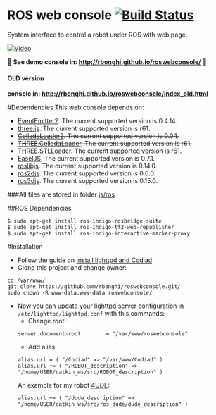 ROS web console [![Build Status](https://travis-ci.org/rbonghi/roswebconsole.svg)](https://travis-ci.org/rbonghi/roswebconsole)
=======
System interface to control a robot under ROS with web page.

[![Video](https://i.ytimg.com/vi/fhCHS7ibFrw/mqdefault.jpg)](https://www.youtube.com/watch?v=fhCHS7ibFrw)

:loudspeaker: **See demo console in: http://rbonghi.github.io/roswebconsole/** :loudspeaker:
#### OLD version
**console in: http://rbonghi.github.io/roswebconsole/index_old.html**

#Dependencies
This web console depends on:
- [EventEmitter2](https://github.com/hij1nx/EventEmitter2). The current supported version is 0.4.14.
- [three.js](https://github.com/mrdoob/three.js/). The current supported version is r61.
- ~~[ColladaLoader2](https://github.com/crobi/ColladaAnimationCompress). The current supported version is 0.0.1.~~
- ~~[THREE.ColladaLoader](https://github.com/mrdoob/three.js/blob/master/examples/js/loaders/ColladaLoader.js). The current supported version is r61.~~
- [THREE.STLLoader](https://github.com/mrdoob/three.js/blob/master/examples/js/loaders/STLLoader.js). The current supported version is r61.
- [EaselJS](https://github.com/CreateJS/EaselJS/). The current supported version is 0.7.1.
- [roslibjs](https://github.com/RobotWebTools/roslibjs). The current supported version is 0.14.0.
- [ros2djs](https://github.com/RobotWebTools/ros2djs). The current supported version is 0.6.0.
- [ros3djs](https://github.com/RobotWebTools/ros3djs). The current supported version is 0.15.0.

###All files are stored in folder [js/ros](https://github.com/rbonghi/roswebconsole/tree/master/js/ros)

##ROS Dependencies
```
$ sudo apt-get install ros-indigo-rosbridge-suite
$ sudo apt-get install ros-indigo-tf2-web-republisher
$ sudo apt-get install ros-indigo-interactive-marker-proxy 
```

#Installation
* Follow the guide on [Install lighttpd and Codiad](http://raffaello.officinerobotiche.it/4ude/how-to-install-lighttpd-and-codiad/)
* Clone this project and change owner:
```
cd /var/www/
git clone https://github.com/rbonghi/roswebconsole.git/
sudo chown -R www-data:www-data roswebconsole/ 
```
* Now you can update your lighttpd server configuration in `/etc/lighttpd/lighttpd.conf` with this commands:
	* Change root:
	```
	server.document-root        = "/var/www/roswebconsole"
	```
	* Add alias
	```
	alias.url = ( "/Codiad" => "/var/www/Codiad" )
	alias.url += ( "/ROBOT_description" => "/home/USER/catkin_ws/src/ROBOT_description" )
	```
	An example for my robot [4UDE](http://raffaello.officinerobotiche.it/4ude/):
	```
	alias.url += ( "/dude_description" => "/home/USER/catkin_ws/src/ros_dude/dude_description" )
	```
